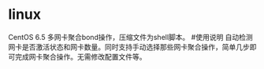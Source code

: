 # linux
CentOS 6.5 多网卡聚合bond操作，压缩文件为shell脚本。
#使用说明
自动检测网卡是否激活状态和网卡数量。同时支持手动选择那些网卡聚合操作，简单几步即可完成网卡聚合操作。无需修改配置文件等。
